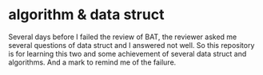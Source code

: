 # algorithm & data struct
Several days before I failed the review of BAT, the reviewer asked me several questions of data struct and I answered not well.
So this repository is for learning this two and some achievement of several data struct and algorithms.
And a mark to remind me of the failure.
